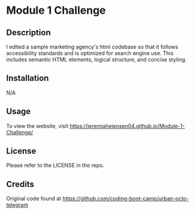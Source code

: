 # Module 1 Challenge

## Description

I edited a sample marketing agency's html codebase so that it follows accessibility standards and is optimized for search engine use.
This includes semantic HTML elements, logical structure, and concise styling.

## Installation

N/A

## Usage

To view the website, visit https://jeremiahejensen04.github.io/Module-1-Challenge/

## License

Please refer to the LICENSE in the repo.

## Credits

Original code found at https://github.com/coding-boot-camp/urban-octo-telegram